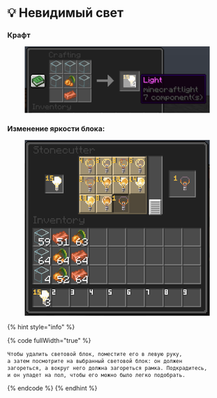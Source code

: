 # 💡 Невидимый свет

### Крафт

<figure><img src="../.gitbook/assets/96519bd682468746d030850a8120bbfc1a021c69.png" alt=""><figcaption></figcaption></figure>



### Изменение яркости блока:

<figure><img src="../.gitbook/assets/a1ccf600f3c76c2db7b56ac7b408b7c9333d677d.png" alt=""><figcaption></figcaption></figure>



{% hint style="info" %}


{% code fullWidth="true" %}
```
Чтобы удалить световой блок, поместите его в левую руку, 
а затем посмотрите на выбранный световой блок: он должен 
загореться, а вокруг него должна загореться рамка. Подкрадитесь, 
и он упадет на пол, чтобы его можно было легко подобрать.
```
{% endcode %}
{% endhint %}
